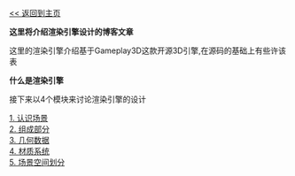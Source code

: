 [<< 返回到主页](../index.md)

**这里将介绍渲染引擎设计的博客文章**  

这里的渲染引擎介绍基于Gameplay3D这款开源3D引擎,在源码的基础上有些许该表  

**什么是渲染引擎**  

接下来以4个模块来讨论渲染引擎的设计  

[1. 认识场景](scene.md)  
[2. 组成部分](component.md)  
[3. 几何数据](model_skeleton.md)  
[4. 材质系统](material.md)  
[5. 场景空间划分](BSP.md)  